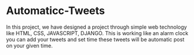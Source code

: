 # Automaticc-Tweets
In this project, we have designed a project through simple web technology like HTML, CSS, JAVASCRIPT, DJANGO. This is working like an alarm clock you can add your tweets and set time these tweets will be automatic post on your given time.

